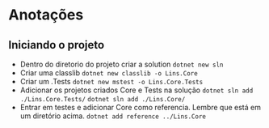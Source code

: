 # Anotações

## Iniciando o projeto
- Dentro do diretorio do projeto criar a solution
`dotnet new sln`
- Criar uma classlib
  `dotnet new classlib -o Lins.Core`
- Criar um .Tests
`dotnet new mstest -o Lins.Core.Tests`
- Adicionar os projetos criados Core e Tests na solução
`dotnet sln add ./Lins.Core.Tests/`
`dotnet sln add ./Lins.Core/`
- Entrar em testes e adicionar Core como referencia. Lembre que está em um diretório acima.
`dotnet add reference ../Lins.Core`
